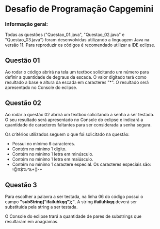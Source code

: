 # Desafio de Programação Capgemini
### Informação geral:

Todas as questões ("Questao_01.java", "Questao_02.java" e "Questao_03.java") foram desenvolvidas utilizando a linguagem Java na versão 11. Para reproduzir os códigos é recomendado utilizar a IDE eclipse.

## Questão 01

Ao rodar o código abrirá na tela um textbox solicitando um número para definir a quantidade de degraus da escada. O valor digitado terá como resultado a base e altura da escada em caracteres "*". O resultado será apresentado no Console do eclipse.

## Questão 02

Ao rodar a questão 02 abrirá um textbox solicitando a senha a ser testada. O seu resultado será apresentado no Console do eclipse e indicará a quantidade de caracteres faltantes para ser considerada a senha segura.

Os critérios utilizados seguem o que foi solicitado na questão:

- Possui no mínimo 6 caracteres.
- Contém no mínimo 1 digito.
- Contém no mínimo 1 letra em minúsculo.
- Contém no mínimo 1 letra em maiúsculo.
- Contém no mínimo 1 caractere especial. Os caracteres especiais são: !@#$%^&*()-+

## Questão 3

Para escolher a palavra a ser testada, na linha 06 do código possui o campo **"subString("ifailuhkqq");"**. A string **ifailuhkqq** deverá ser substituída pela string a ser testada.

O Console do eclipse trará a quantidade de pares de substrings que resultaram em anagramas.
